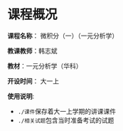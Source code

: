 # 课程概况

**课程名称**： 微积分（一）（一元分析学）

**教课教师**：韩志斌

**教材**：一元分析学（华科）

**开设时间**： 大一上

**使用说明**:

- `./课件`保存着大一上学期的讲课课件
- `./相关试题`包含当时准备考试的试题

